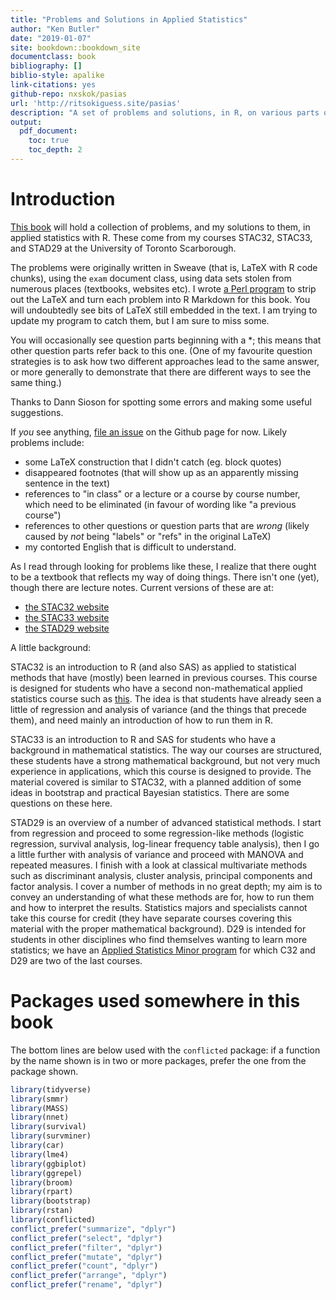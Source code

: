 ```yaml
---
title: "Problems and Solutions in Applied Statistics"
author: "Ken Butler"
date: "2019-01-07"
site: bookdown::bookdown_site
documentclass: book
bibliography: []
biblio-style: apalike
link-citations: yes
github-repo: nxskok/pasias
url: 'http://ritsokiguess.site/pasias'
description: "A set of problems and solutions, in R, on various parts of applied statistics"
output:
  pdf_document:
    toc: true
    toc_depth: 2
---
```


# Introduction


[This book](http://ritsokiguess.site/pasias/) will hold a collection
of problems, and my solutions to them, in applied statistics with
R. These come from my courses STAC32, STAC33, and STAD29 at the University of
Toronto Scarborough. 

The problems were originally written in Sweave (that is, LaTeX with R
code chunks), using the `exam` document class, using data sets stolen
from numerous places (textbooks, websites etc).  I wrote [a Perl
program](https://raw.githubusercontent.com/nxskok/pasias/master/convert.pl)
to strip out the LaTeX and turn each problem into R Markdown for this
book. You will undoubtedly see bits of LaTeX still embedded in the
text. I am trying to update my program to catch them, but I am sure to
miss some. 

You will occasionally
see question parts beginning with a *; this means that other question
parts refer back to this one. (One of my favourite question strategies
is to ask how two different approaches lead to the same answer, or
more generally to demonstrate that there are different ways to see the
same thing.)

Thanks to Dann Sioson for spotting some errors and making some useful suggestions.

If *you* see anything, [file an
issue](https://github.com/nxskok/pasias/issues) on the Github page for
now. Likely
problems include:

- some LaTeX construction that I didn't catch (eg. block quotes)
- disappeared footnotes (that will show up as an apparently missing sentence in the text)
- references to "in class" or a lecture or a course by course number, which need to be eliminated (in favour of wording like "a previous course")
- references to other questions or question parts that are *wrong* (likely caused by *not* being "labels" or "refs" in the original LaTeX)
- my contorted English that is difficult to understand.

As I read through looking for problems like these, I realize that
there ought to be a textbook that reflects my way of doing
things. There isn't one (yet), though there are lecture
notes. Current versions of these are at:

- [the STAC32 website](http://ritsokiguess.site/STAC32/)
- [the STAC33 website](http://ritsokiguess.site/STAC33/)
- [the STAD29 website](http://ritsokiguess.site/STAD29/)

A little background:

STAC32 is an introduction to R (and also SAS) as
applied to statistical methods that have (mostly) been learned in
previous courses. This course is designed for students who have a second non-mathematical applied statistics course 
such as
[this](https://utsc.calendar.utoronto.ca/course/stab27h3). The idea is
that students have already seen a little of regression and analysis of
variance (and the things that precede them), and need mainly an
introduction of how to run them in R.

STAC33 is an introduction to R and SAS for students who have a background in mathematical statistics. The way our courses are structured, these students have a strong mathematical background, but not very much experience in applications, which this course is designed to provide. The material covered is similar to STAC32, with a planned addition of some ideas in bootstrap and practical Bayesian statistics. There are some questions on these here.

STAD29 is an overview of a number of advanced statistical methods. I
start from regression and proceed to some regression-like methods
(logistic regression, survival analysis, log-linear frequency table
analysis), then I go a little further with analysis of variance and
proceed with MANOVA and repeated measures. I finish with a look at
classical multivariate methods such as discriminant analysis, cluster
analysis, principal components and factor analysis. I cover a number
of methods in no great depth; my aim is to convey an understanding of
what these methods are for, how to run them and how to interpret the
results. Statistics majors and specialists cannot take this course for
credit (they have separate courses covering this material with the
proper mathematical background). D29 is intended for students in other
disciplines who find themselves wanting to learn more statistics; we
have an [Applied Statistics Minor
program](https://utsc.calendar.utoronto.ca/minor-program-applied-statistics-science)
for which C32 and D29 are two of the last courses.

# Packages used somewhere in this book

The bottom lines are below used with the `conflicted` package: if a function by
the name shown is in two or more packages, prefer the one from the
package shown.


```r
library(tidyverse)
library(smmr)
library(MASS)
library(nnet)
library(survival)
library(survminer)
library(car)
library(lme4)
library(ggbiplot)
library(ggrepel)
library(broom)
library(rpart)
library(bootstrap)
library(rstan)
library(conflicted)
conflict_prefer("summarize", "dplyr")
conflict_prefer("select", "dplyr")
conflict_prefer("filter", "dplyr")
conflict_prefer("mutate", "dplyr")
conflict_prefer("count", "dplyr")
conflict_prefer("arrange", "dplyr")
conflict_prefer("rename", "dplyr")
```

